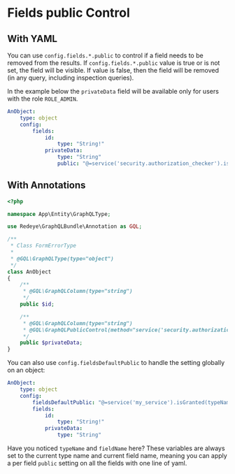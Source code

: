 # Fields public Control

## With YAML

You can use `config.fields.*.public` to control if a field needs to be removed from the results.
If `config.fields.*.public` value is true or is not set, the field will be visible.
If value is false, then the field will be removed (in any query, including inspection queries).

In the example below the `privateData` field will be available only for users with the role `ROLE_ADMIN`.

```yaml
AnObject:
    type: object
    config:
        fields:
            id:
                type: "String!"
            privateData:
                type: "String"
                public: "@=service('security.authorization_checker').isGranted('ROLE_ADMIN')"
```

## With Annotations

```php
<?php

namespace App\Entity\GraphQLType;

use Redeye\GraphQLBundle\Annotation as GQL;

/**
 * Class FormErrorType
 *
 * @GQL\GraphQLType(type="object")
 */
class AnObject
{
    /**
     * @GQL\GraphQLColumn(type="string")
     */
    public $id;

    /**
     * @GQL\GraphQLColumn(type="string")
     * @GQL\GraphQLPublicControl(method="service('security.authorization_checker').isGranted('ROLE_ADMIN')")
     */
    public $privateData;
}
```

You can also use `config.fieldsDefaultPublic` to handle the setting globally on an object:

```yaml
AnObject:
    type: object
    config:
        fieldsDefaultPublic: "@=service('my_service').isGranted(typeName, fieldName)"
        fields:
            id:
                type: "String!"
            privateData:
                type: "String"
```

Have you noticed `typeName` and `fieldName` here? These variables are always set to the current
type name and current field name, meaning you can apply a per field `public` setting on all the
fields with one line of yaml.
